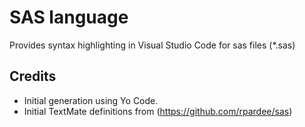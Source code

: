 # SAS language
Provides syntax highlighting in Visual Studio Code for sas files (*.sas)

## Credits
* Initial generation using Yo Code.
* Initial TextMate definitions from (https://github.com/rpardee/sas)
